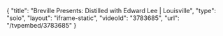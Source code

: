 {
    "title": "Breville Presents: Distilled with Edward Lee | Louisville",
    "type": "solo",
    "layout": "iframe-static",
    "videoId": "3783685",
    "url": "\/tvpembed\/3783685"
}
